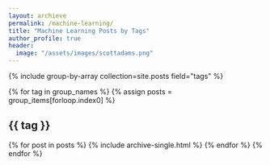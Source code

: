 ```yaml
---
layout: archieve
permalink: /machine-learning/
title: "Machine Learning Posts by Tags"
author_profile: true
header:
  image: "/assets/images/scottadams.png"
---
```


{% include group-by-array collection=site.posts field="tags" %}

{% for tag in group_names %}
  {% assign posts = group_items[forloop.index0] %}
  <h2 id="{{ tag | slugify }}" class="archive__subtitle">{{ tag }}</h2>
  {% for post in posts %}
    {% include archive-single.html %}
  {% endfor %}
{% endfor %}
